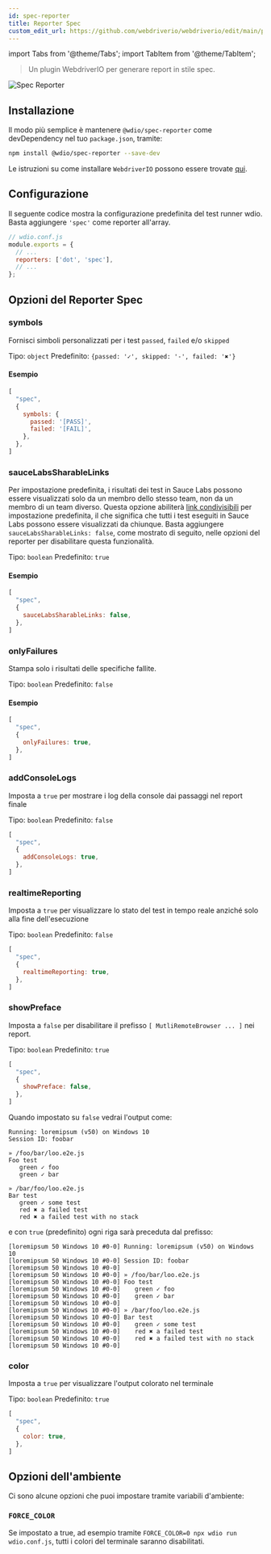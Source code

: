 ```yaml
---
id: spec-reporter
title: Reporter Spec
custom_edit_url: https://github.com/webdriverio/webdriverio/edit/main/packages/wdio-spec-reporter/README.md
---
```


import Tabs from '@theme/Tabs';
import TabItem from '@theme/TabItem';

> Un plugin WebdriverIO per generare report in stile spec.

![Spec Reporter](/img/spec.png "Spec Reporter")

## Installazione

Il modo più semplice è mantenere `@wdio/spec-reporter` come devDependency nel tuo `package.json`, tramite:

```sh
npm install @wdio/spec-reporter --save-dev
```

Le istruzioni su come installare `WebdriverIO` possono essere trovate [qui](https://webdriver.io/docs/gettingstarted).

## Configurazione

Il seguente codice mostra la configurazione predefinita del test runner wdio. Basta aggiungere `'spec'` come reporter all'array.

```js
// wdio.conf.js
module.exports = {
  // ...
  reporters: ['dot', 'spec'],
  // ...
};
```

## Opzioni del Reporter Spec
### symbols
Fornisci simboli personalizzati per i test `passed`, `failed` e/o `skipped`

Tipo: `object`
Predefinito: `{passed: '✓', skipped: '-', failed: '✖'}`

#### Esempio
```js
[
  "spec",
  {
    symbols: {
      passed: '[PASS]',
      failed: '[FAIL]',
    },
  },
]
```

### sauceLabsSharableLinks
Per impostazione predefinita, i risultati dei test in Sauce Labs possono essere visualizzati solo da un membro dello stesso team, non da un membro di un team diverso. Questa opzione abiliterà [link condivisibili](https://docs.saucelabs.com/test-results/sharing-test-results/#building-sharable-links) per impostazione predefinita, il che significa che tutti i test eseguiti in Sauce Labs possono essere visualizzati da chiunque.
Basta aggiungere `sauceLabsSharableLinks: false`, come mostrato di seguito, nelle opzioni del reporter per disabilitare questa funzionalità.

Tipo: `boolean`
Predefinito: `true`

#### Esempio
```js
[
  "spec",
  {
    sauceLabsSharableLinks: false,
  },
]
```

### onlyFailures
Stampa solo i risultati delle specifiche fallite.

Tipo: `boolean`
Predefinito: `false`

#### Esempio
```js
[
  "spec",
  {
    onlyFailures: true,
  },
]
```

### addConsoleLogs
Imposta a `true` per mostrare i log della console dai passaggi nel report finale

Tipo: `boolean`
Predefinito: `false`

```js
[
  "spec",
  {
    addConsoleLogs: true,
  },
]
```

### realtimeReporting
Imposta a `true` per visualizzare lo stato del test in tempo reale anziché solo alla fine dell'esecuzione

Tipo: `boolean`
Predefinito: `false`

```js
[
  "spec",
  {
    realtimeReporting: true,
  },
]
```

### showPreface
Imposta a `false` per disabilitare il prefisso `[ MutliRemoteBrowser ... ]` nei report.

Tipo: `boolean`
Predefinito: `true`

```js
[
  "spec",
  {
    showPreface: false,
  },
]
```

Quando impostato su `false` vedrai l'output come:
```
Running: loremipsum (v50) on Windows 10
Session ID: foobar

» /foo/bar/loo.e2e.js
Foo test
   green ✓ foo
   green ✓ bar

» /bar/foo/loo.e2e.js
Bar test
   green ✓ some test
   red ✖ a failed test
   red ✖ a failed test with no stack
```

e con `true` (predefinito) ogni riga sarà preceduta dal prefisso:
```
[loremipsum 50 Windows 10 #0-0] Running: loremipsum (v50) on Windows 10
[loremipsum 50 Windows 10 #0-0] Session ID: foobar
[loremipsum 50 Windows 10 #0-0]
[loremipsum 50 Windows 10 #0-0] » /foo/bar/loo.e2e.js
[loremipsum 50 Windows 10 #0-0] Foo test
[loremipsum 50 Windows 10 #0-0]    green ✓ foo
[loremipsum 50 Windows 10 #0-0]    green ✓ bar
[loremipsum 50 Windows 10 #0-0]
[loremipsum 50 Windows 10 #0-0] » /bar/foo/loo.e2e.js
[loremipsum 50 Windows 10 #0-0] Bar test
[loremipsum 50 Windows 10 #0-0]    green ✓ some test
[loremipsum 50 Windows 10 #0-0]    red ✖ a failed test
[loremipsum 50 Windows 10 #0-0]    red ✖ a failed test with no stack
[loremipsum 50 Windows 10 #0-0]
```

### color
Imposta a `true` per visualizzare l'output colorato nel terminale

Tipo: `boolean`
Predefinito: `true`

```js
[
  "spec",
  {
    color: true,
  },
]
```

## Opzioni dell'ambiente

Ci sono alcune opzioni che puoi impostare tramite variabili d'ambiente:

### `FORCE_COLOR`

Se impostato a true, ad esempio tramite `FORCE_COLOR=0 npx wdio run wdio.conf.js`, tutti i colori del terminale saranno disabilitati.